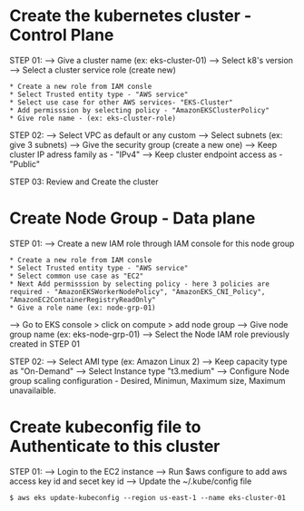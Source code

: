 # Create the kubernetes cluster - Control Plane

STEP 01:
--> Give a cluster name (ex: eks-cluster-01)
--> Select k8's version 
--> Select a cluster service role (create new)

    * Create a new role from IAM consle
    * Select Trusted entity type - "AWS service"
    * Select use case for other AWS services- "EKS-Cluster"
    * Add permisssion by selecting policy - "AmazonEKSClusterPolicy"
    * Give role name - (ex: eks-cluster-role)

STEP 02:
--> Select VPC as default or any custom
--> Select subnets (ex: give 3 subnets)
--> Give the security group (create a new one)
--> Keep cluster IP adress family as - "IPv4"
--> Keep cluster endpoint access as - "Public" 

STEP 03: Review and Create the cluster

# Create Node Group - Data plane

STEP 01:
--> Create a new IAM role through IAM console for this node group

    * Create a new role from IAM consle
    * Select Trusted entity type - "AWS service"
    * Select common use case as "EC2"
    * Next Add permisssion by selecting policy - here 3 policies are required - "AmazonEKSWorkerNodePolicy", "AmazonEKS_CNI_Policy", "AmazonEC2ContainerRegistryReadOnly"
    * Give a role name (ex: node-grp-01)

--> Go to EKS console > click on compute > add node group
--> Give node group name (ex: eks-node-grp-01)
--> Select the Node IAM role previously created in STEP 01

STEP 02:
--> Select AMI type (ex: Amazon Linux 2)
--> Keep capacity type as "On-Demand"
--> Select Instance type "t3.medium"
--> Configure Node group scaling configuration - Desired, Minimun, Maximum size, Maximum unavailaible.

# Create kubeconfig file to Authenticate to this cluster

STEP 01:
--> Login to the EC2 instance
--> Run $aws configure to add aws access key id and secet key id
--> Update the ~/.kube/config file 

    $ aws eks update-kubeconfig --region us-east-1 --name eks-cluster-01
